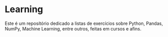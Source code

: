 # Learning

Este é um reposítório dedicado a listas de exercícios sobre Python, Pandas, NumPy, Machine Learning, entre outros, feitas em cursos e afins.
